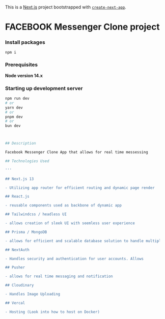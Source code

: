 This is a [Next.js](https://nextjs.org/) project bootstrapped with [`create-next-app`](https://github.com/vercel/next.js/tree/canary/packages/create-next-app).

# FACEBOOK Messenger Clone project

### Install packages

```shell
npm i
```

### Prerequisites

**Node version 14.x**

### Starting up development server

```bash
npm run dev
# or
yarn dev
# or
pnpm dev
# or
bun dev



## Description

Facebook Messenger Clone App that allows for real time messessing

## Technologies Used

'''

## Next.js 13

- Utilizing app router for efficient routing and dynamic page render

## React.js

- reusable components used as backbone of dynamic app

## Tailwindcss / headless UI

- allows creation of sleek UI with seemless user experience

## Prisma / MongoDB

- allows for efficient and scalable database solution to handle multiple users

## NextAuth

- Handles security and authentication for user accounts. Allows

## Pusher

- allows for real time messaging and notification

## Cloudinary

- Handles Image Uploading

## Vercal

- Hosting (Look into how to host on Docker)

```
